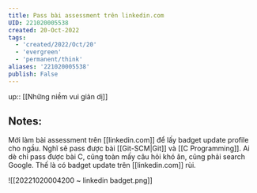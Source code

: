 ```yaml
---
title: Pass bài assessment trên linkedin.com
UID: 221020005538
created: 20-Oct-2022
tags:
  - 'created/2022/Oct/20'
  - 'evergreen'
  - 'permanent/think'
aliases: '221020005538'
publish: False
---
```

up:: [[Những niềm vui giản dị]]
## Notes:
Mới làm bài assessment trên [[linkedin.com]] để lấy badget update profile cho ngầu. Nghĩ sẽ pass được bài [[Git-SCM|Git]] và [[C Programming]]. Ai dè chỉ pass được bài C, cũng toàn mấy câu hỏi khó ăn, cũng phải search Google. Thế là có badget update trên [[linkedin.com]] rùi.

![[20221020004200 ~ linkedin badget.png]]